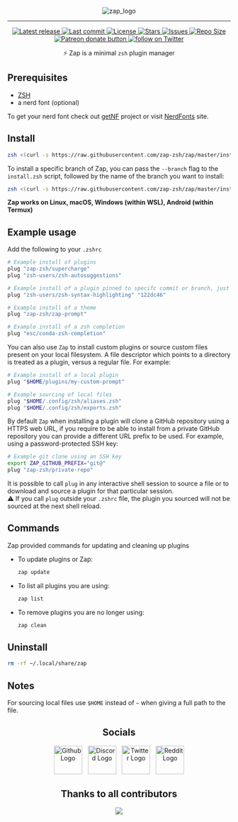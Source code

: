 <div align="center">

![zap_logo](https://user-images.githubusercontent.com/29136904/202043505-8fda8d1e-3669-463b-a0c9-38c367ffb753.png)

</div>

---

<div align="center">

<p>
    <a href="https://github.com/zap-zsh/zap/releases/latest">
      <img alt="Latest release" src="https://img.shields.io/github/v/release/zap-zsh/zap?style=for-the-badge&logo=starship&color=C9CBFF&logoColor=D9E0EE&labelColor=302D41" />
    </a>
    <a href="https://github.com/zap-zsh/zap/pulse">
      <img alt="Last commit" src="https://img.shields.io/github/last-commit/zap-zsh/zap?style=for-the-badge&logo=starship&color=8bd5ca&logoColor=D9E0EE&labelColor=302D41"/>
    </a>
    <a href="https://github.com/zap-zsh/zap/blob/master/LICENSE">
      <img alt="License" src="https://img.shields.io/github/license/zap-zsh/zap?style=for-the-badge&logo=starship&color=ee999f&logoColor=D9E0EE&labelColor=302D41" />
    </a>
    <a href="https://github.com/zap-zsh/zap/stargazers">
      <img alt="Stars" src="https://img.shields.io/github/stars/zap-zsh/zap?style=for-the-badge&logo=starship&color=c69ff5&logoColor=D9E0EE&labelColor=302D41" />
    </a>
    <a href="https://github.com/zap-zsh/zap/issues">
      <img alt="Issues" src="https://img.shields.io/github/issues/zap-zsh/zap?style=for-the-badge&logo=bilibili&color=F5E0DC&logoColor=D9E0EE&labelColor=302D41" />
    </a>
    <a href="https://github.com/zap-zsh/zap">
      <img alt="Repo Size" src="https://img.shields.io/github/repo-size/zap-zsh/zap?color=%23DDB6F2&label=SIZE&logo=codesandbox&style=for-the-badge&logoColor=D9E0EE&labelColor=302D41" />
    </a>
    <a href="https://patreon.com/chrisatmachine" title="Donate to this project using Patreon">
      <img alt="Patreon donate button" src="https://img.shields.io/badge/patreon-donate-yellow.svg?style=for-the-badge&logo=starship&color=f5a97f&logoColor=D9E0EE&labelColor=302D41" />
    </a>
    <a href="https://twitter.com/intent/follow?screen_name=chrisatmachine">
      <img alt="follow on Twitter" src="https://img.shields.io/twitter/follow/chrisatmachine?style=for-the-badge&logo=twitter&color=8aadf3&logoColor=D9E0EE&labelColor=302D41" />
    </a>

:zap: Zap is a minimal `zsh` plugin manager

</div>

## Prerequisites

- [ZSH](https://www.zsh.org/)
- a nerd font (optional)

To get your nerd font check out [getNF](https://github.com/ronniedroid/getnf) project or visit [NerdFonts](https://www.nerdfonts.com/) site.

## Install

```zsh
zsh <(curl -s https://raw.githubusercontent.com/zap-zsh/zap/master/install.zsh)
```

To install a specific branch of Zap, you can pass the `--branch` flag to the `install.zsh` script, followed by the name of the branch you want to install:

```zsh
zsh <(curl -s https://raw.githubusercontent.com/zap-zsh/zap/master/install.zsh) --branch release-0.1
```

**Zap works on Linux, macOS, Windows (within WSL), Android (within Termux)**

## Example usage

Add the following to your `.zshrc`

```zsh
# Example install of plugins
plug "zap-zsh/supercharge"
plug "zsh-users/zsh-autosuggestions"

# Example install of a plugin pinned to specifc commit or branch, just pass the git reference
plug "zsh-users/zsh-syntax-highlighting" "122dc46"

# Example install of a theme
plug "zap-zsh/zap-prompt"

# Example install of a zsh completion
plug "esc/conda-zsh-completion"
```

You can also use `Zap` to install custom plugins or source custom files present on your local filesystem. A file descriptor which points to a directory is treated as a plugin, versus a regular file. For example:

```zsh
# Example install of a local plugin
plug "$HOME/plugins/my-custom-prompt"

# Example sourcing of local files
plug "$HOME/.config/zsh/aliases.zsh"
plug "$HOME/.config/zsh/exports.zsh"
```

By default `Zap` when installing a plugin will clone a GitHub repository using a HTTPS web URL, if you require to be able to install from a private GitHub repository you can provide a different URL prefix to be used. For example, using a password-protected SSH key:

```zsh
# Example git clone using an SSH key
export ZAP_GITHUB_PREFIX="git@"
plug "zap-zsh/private-repo"
```

It is possible to call `plug` in any interactive shell session to source a file or to download and source a plugin for that particular session.<br>
:warning: If you call `plug` outside your `.zshrc` file, the plugin you sourced will not be sourced at the next shell reload.

## Commands

Zap provided commands for updating and cleaning up plugins

- To update plugins or Zap:

  ```zsh
  zap update
  ```

- To list all plugins you are using:

  ```zsh
  zap list
  ```

- To remove plugins you are no longer using:

  ```zsh
  zap clean
  ```

## Uninstall

```zsh
rm -rf ~/.local/share/zap
```

## Notes

For sourcing local files use `$HOME` instead of `~` when giving a full path to the file.

<!----------------------------------------------------------------------------->

<div align="center">

## Socials

<p align="center">
<a href="https://github.com/zap-zsh"><img src="https://user-images.githubusercontent.com/696094/196835284-c52d4bd1-7034-439e-848b-47d4f2933dff.svg" width="64" height="64" alt="Github Logo"/></a> <img src="assets/misc/transparent.png" height="1" width="5"/> <a href="https://discord.gg/Xb9B4Ny"><img src="https://user-images.githubusercontent.com/696094/196835282-f5c47d66-29b7-4210-9ee0-d9cdecde3559.svg" width="64" height="64" alt="Discord Logo"/></a> <img src="assets/misc/transparent.png" height="1" width="5"/> <a href="https://twitter.com/chrisatmachine"><img src="https://user-images.githubusercontent.com/696094/196835281-52617611-ede6-40da-a4bc-8c5025622bbf.svg" width="64" height="64" alt="Twitter Logo"/></a> <img src="assets/misc/transparent.png" height="1" width="5"/> <a href="https://reddit.com/r/zapzsh"><img src="https://user-images.githubusercontent.com/696094/196835278-041a4f99-28e1-4a93-8e35-c8912f1089fc.svg" width="64" height="64" alt="Reddit Logo"/></a>
</p>

## Thanks to all contributors

<a href="https://github.com/zap-zsh/zap/graphs/contributors">
  <img src="https://contrib.rocks/image?repo=zap-zsh/zap" />
</a>

</div>
